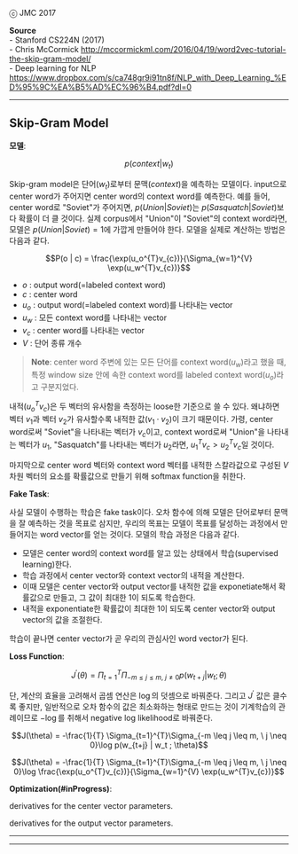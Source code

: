 
ⓒ JMC 2017

**Source**  
\- Stanford CS224N (2017)  
\- Chris McCormick http://mccormickml.com/2016/04/19/word2vec-tutorial-the-skip-gram-model/  
\- Deep learning for NLP https://www.dropbox.com/s/ca748gr9i91tn8f/NLP_with_Deep_Learning_%ED%95%9C%EA%B5%AD%EC%96%B4.pdf?dl=0

---

## Skip-Gram Model

**모델**:

$$p(context | w_{t})$$

Skip-gram model은 단어($w_{t}$)로부터 문맥($context$)을 예측하는 모델이다.
input으로 center word가 주어지면 center word의 context word를 예측한다.
예를 들어, center word로 "Soviet"가 주어지면, $p(Union|Soviet)$는 $p(Sasquatch|Soviet)$보다 확률이 더 클 것이다.
실제 corpus에서 "Union"이 "Soviet"의 context word라면, 모델은 $p(Union|Soviet)=1$에 가깝게 만들어야 한다.
모델을 실제로 계산하는 방법은 다음과 같다.  

$$P(o | c) = \frac{\exp(u_o^{T}v_{c})}{\Sigma_{w=1}^{V} \exp(u_w^{T}v_{c})}$$

+ $o$ : output word(=labeled context word)
+ $c$ : center word
+ $u_o$ : output word(=labeled context word)를 나타내는 vector
+ $u_w$ : 모든 context word를 나타내는 vector
+ $v_c$ : center word를 나타내는 vector
+ $V$ : 단어 종류 개수

> **Note**: center word 주변에 있는 모든 단어를 context word($u_w$)라고 했을 때, 특정 window size 안에 속한 context word를 labeled context word($u_o$)라고 구분지었다.

내적($u_o^{T}v_{c}$)은 두 벡터의 유사함을 측정하는 loose한 기준으로 쓸 수 있다.
왜냐하면 벡터 $v_1$과 벡터 $v_2$가 유사할수록 내적한 값($v_{1} \cdot v_{2}$)이 크기 때문이다.
가령, center word로써 "Soviet"을 나타내는 벡터가 $v_{c}$이고, context word로써 "Union"을 나타내는 벡터가 $u_1$, "Sasquatch"를 나타내는 벡터가 $u_2$라면, $u_1^{T}v_{c} > u_2^{T}v_c$일 것이다.

마지막으로 center word 벡터와 context word 벡터를 내적한 스칼라값으로 구성된 $V$차원 벡터의 요소를 확률값으로 만들기 위해 softmax function을 취한다.

**Fake Task**:

사실 모델이 수행하는 학습은 fake task이다.
오차 함수에 의해 모델은 단어로부터 문맥을 잘 예측하는 것을 목표로 삼지만, 우리의 목표는 모델이 목표를 달성하는 과정에서 만들어지는 word vector를 얻는 것이다.
모델의 학습 과정은 다음과 같다.

+ 모델은 center word의 context word를 알고 있는 상태에서 학습(supervised learning)한다.
+ 학습 과정에서 center vector와 context vector의 내적을 계산한다.
+ 이때 모델은 center vector와 output vector를 내적한 값을 exponetiate해서 확률값으로 만들고, 그 값이 최대한 1이 되도록 학습한다.
+ 내적을 exponentiate한 확률값이 최대한 1이 되도록 center vector와 output vector의 값을 조절한다.

학습이 끝나면 center vector가 곧 우리의 관심사인 word vector가 된다.

**Loss Function**:

$$J^{\prime} (\theta) = \Pi_{t=1}^{T}\Pi_{-m \leq j \leq m, \ j \neq 0}p(w_{t+j} | w_t ; \theta)$$

단, 계산의 효율을 고려해서 곱셈 연산은 $\log$의 덧셈으로 바꿔준다.
그리고 $J^{\prime}$ 값은 클수록 좋지만, 일반적으로 오차 함수의 값은 최소화하는 형태로 만드는 것이 기계학습의 관례이므로 $-\log$를 취해서 negative log likelihood로 바꿔준다.

$$J(\theta) = -\frac{1}{T} \Sigma_{t=1}^{T}\Sigma_{-m \leq j \leq m, \ j \neq 0}\log p(w_{t+j} | w_t ; \theta)$$

$$J(\theta) = -\frac{1}{T} \Sigma_{t=1}^{T}\Sigma_{-m \leq j \leq m, \ j \neq 0}\log \frac{\exp(u_o^{T}v_{c})}{\Sigma_{w=1}^{V} \exp(u_w^{T}v_{c})}$$

**Optimization(#inProgress)**:

derivatives for the center vector parameters.

derivatives for the output vector parameters.

---


---
